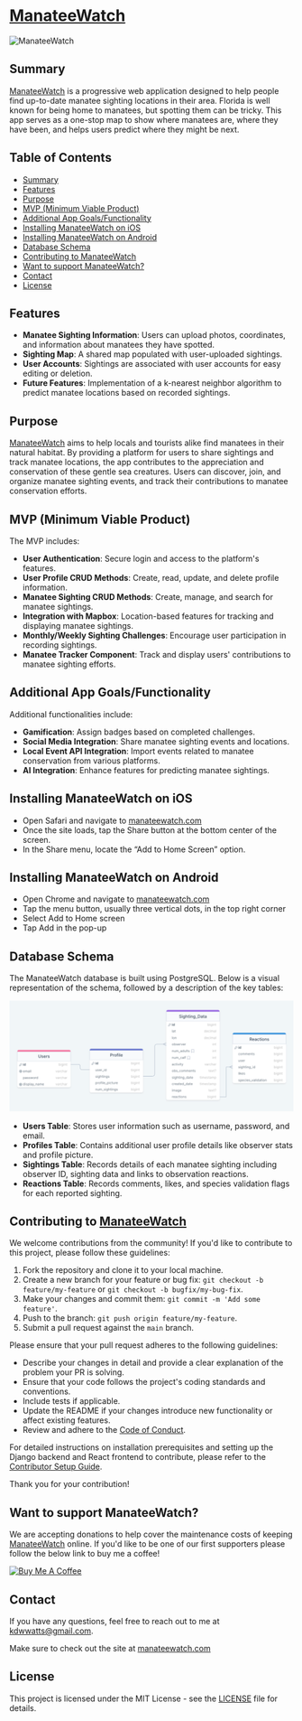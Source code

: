 # [ManateeWatch](http://manateewatch.com)

![ManateeWatch](assets/ManateeWatch_screens.png)

## Summary

[ManateeWatch](http://manateewatch.com) is a progressive web application designed to help people find up-to-date manatee sighting locations in their area. Florida is well known for being home to manatees, but spotting them can be tricky. This app serves as a one-stop map to show where manatees are, where they have been, and helps users predict where they might be next.

## Table of Contents
- [Summary](#summary)
- [Features](#features)
- [Purpose](#purpose)
- [MVP (Minimum Viable Product)](#mvp-minimum-viable-product)
- [Additional App Goals/Functionality](#additional-app-goalsfunctionality)
- [Installing ManateeWatch on iOS](#installing-manateewatch-on-ios)
- [Installing ManateeWatch on Android](#installing-manateewatch-on-android)
- [Database Schema](#database-schema)
- [Contributing to ManateeWatch](#contributing-to-manateewatch)
- [Want to support ManateeWatch?](#want-to-support-manateewatch)
- [Contact](#contact)
- [License](#license)

## Features

- **Manatee Sighting Information**: Users can upload photos, coordinates, and information about manatees they have spotted.
- **Sighting Map**: A shared map populated with user-uploaded sightings.
- **User Accounts**: Sightings are associated with user accounts for easy editing or deletion.
- **Future Features**: Implementation of a k-nearest neighbor algorithm to predict manatee locations based on recorded sightings.

## Purpose

[ManateeWatch](http://manateewatch.com) aims to help locals and tourists alike find manatees in their natural habitat. By providing a platform for users to share sightings and track manatee locations, the app contributes to the appreciation and conservation of these gentle sea creatures. Users can discover, join, and organize manatee sighting events, and track their contributions to manatee conservation efforts.

## MVP (Minimum Viable Product)

The MVP includes:

- **User Authentication**: Secure login and access to the platform's features.
- **User Profile CRUD Methods**: Create, read, update, and delete profile information.
- **Manatee Sighting CRUD Methods**: Create, manage, and search for manatee sightings.
- **Integration with Mapbox**: Location-based features for tracking and displaying manatee sightings.
- **Monthly/Weekly Sighting Challenges**: Encourage user participation in recording sightings.
- **Manatee Tracker Component**: Track and display users' contributions to manatee sighting efforts.

## Additional App Goals/Functionality

Additional functionalities include:

- **Gamification**: Assign badges based on completed challenges.
- **Social Media Integration**: Share manatee sighting events and locations.
- **Local Event API Integration**: Import events related to manatee conservation from various platforms.
- **AI Integration**: Enhance features for predicting manatee sightings.

## Installing ManateeWatch on iOS
- Open Safari and navigate to [manateewatch.com](http://manateewatch.com)
- Once the site loads, tap the Share button at the bottom center of the screen.
- In the Share menu, locate the “Add to Home Screen” option.

## Installing ManateeWatch on Android
- Open Chrome and navigate to [manateewatch.com](http://manateewatch.com)
- Tap the menu button, usually three vertical dots, in the top right corner
- Select Add to Home screen
- Tap Add in the pop-up

## Database Schema

The ManateeWatch database is built using PostgreSQL. Below is a visual representation of the schema, followed by a description of the key tables:

![PostgreSQL Schema](assets/postgresql_schema.png)

- **Users Table**: Stores user information such as username, password, and email.
- **Profiles Table**: Contains additional user profile details like observer stats and profile picture.
- **Sightings Table**: Records details of each manatee sighting including observer ID, sighting data and links to observation reactions.
- **Reactions Table**: Records comments, likes, and species validation flags for each reported sighting.


## Contributing to [ManateeWatch](manateewatch.com)

We welcome contributions from the community! If you'd like to contribute to this project, please follow these guidelines:

1. Fork the repository and clone it to your local machine.
2. Create a new branch for your feature or bug fix: `git checkout -b feature/my-feature` or `git checkout -b bugfix/my-bug-fix`.
3. Make your changes and commit them: `git commit -m 'Add some feature'`.
4. Push to the branch: `git push origin feature/my-feature`.
5. Submit a pull request against the `main` branch.

Please ensure that your pull request adheres to the following guidelines:

- Describe your changes in detail and provide a clear explanation of the problem your PR is solving.
- Ensure that your code follows the project's coding standards and conventions.
- Include tests if applicable.
- Update the README if your changes introduce new functionality or affect existing features.
- Review and adhere to the [Code of Conduct](CODE_OF_CONDUCT.md).

For detailed instructions on installation prerequisites and setting up the Django backend and React frontend to contribute, please refer to the [Contributor Setup Guide](CONTRIBUTE.md).

Thank you for your contribution!

## Want to support ManateeWatch?

We are accepting donations to help cover the maintenance costs of keeping [ManateeWatch](manateewatch.com) online. If you'd like to be one of our first supporters please follow the below link to buy me a coffee!

<a href="https://www.buymeacoffee.com/manateewatch" target="_blank"><img src="https://cdn.buymeacoffee.com/buttons/default-orange.png" alt="Buy Me A Coffee" height="41" width="174"></a>



## Contact

If you have any questions, feel free to reach out to me at [kdwwatts@gmail.com](mailto:kdwwatts@gmail.com).

Make sure to check out the site at [manateewatch.com](http://manateewatch.com)

## License

This project is licensed under the MIT License - see the [LICENSE](LICENSE) file for details.




